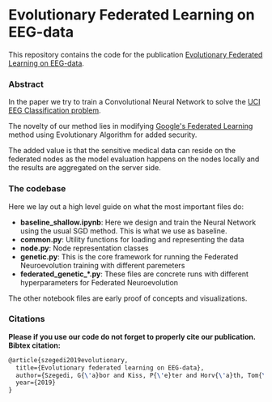 # Evolutionary Federated Learning on EEG-data

This repository contains the code for the publication [Evolutionary Federated Learning on EEG-data](https://www.semanticscholar.org/paper/Evolutionary-Federated-Learning-on-EEG-data-Szegedi-Kiss/843476cfaed7afa24a7646e51379f12ad29c4ba2).

### Abstract

In the paper we try to train a Convolutional Neural Network to solve the [UCI EEG Classification problem](http://archive.ics.uci.edu/ml/datasets/EEG+Database).


The novelty of our method lies in modifying [Google's Federated Learning](https://ai.googleblog.com/2017/04/federated-learning-collaborative.html)
method using Evolutionary Algorithm for added security. 


The added value is that the sensitive medical data can reside on the federated nodes as the model evaluation happens on the nodes locally and 
the results are aggregated on the server side. 

### The codebase

Here we lay out a high level guide on what the most important files do:

- **baseline_shallow.ipynb**: Here we design and train the Neural Network using the usual SGD method. This is what we use as baseline. 
- **common.py**: Utility functions for loading and representing the data
- **node.py**: Node representation classes
- **genetic.py**: This is the core framework for running the Federated Neuroevolution training with different paremeters
- **federated_genetic_*.py**: These files are concrete runs with different hyperparameters for Federated Neuroevolution

The other notebook files are early proof of concepts and visualizations.

### Citations

**Please if you use our code do not forget to properly cite our publication. 
Bibtex citation:**

```tex
@article{szegedi2019evolutionary,
  title={Evolutionary federated learning on EEG-data},
  author={Szegedi, G{\'a}bor and Kiss, P{\'e}ter and Horv{\'a}th, Tom{\'a}{\v{s}}},
  year={2019}
}
```

